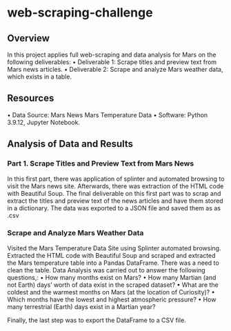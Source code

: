 # web-scraping-challenge

## Overview
In this project applies full web-scraping and data analysis for Mars on the following deliverables:
•	Deliverable 1: Scrape titles and preview text from Mars news articles.
•	Deliverable 2: Scrape and analyze Mars weather data, which exists in a table.

## Resources
•	Data Source:
Mars News
Mars Temperature Data
•	Software: Python 3.9.12, Jupyter Notebook.

## Analysis of Data and Results
### Part 1. Scrape Titles and Preview Text from Mars News
In this first part, there was application of  splinter and automated browsing to visit the Mars news site. Afterwards, there was extraction of  the HTML code with Beautiful Soup. The final deliverable on this first part was to scrap and extract the titles and preview text of the news articles and have them stored  in a dictionary. The data was exported to a JSON file and saved them as as .csv 

### Scrape and Analyze Mars Weather Data
Visited the Mars Temperature Data Site using  Splinter automated browsing.
 Extracted the HTML code with Beautiful Soup and scraped and extracted the Mars temperature table into a Pandas DataFrame. There was a need to clean the table.
Data Analysis was carried out to answer the following questions,:
•	How many months exist on Mars?
•	How many Martian (and not Earth) days’ worth of data exist in the scraped dataset?
•	What are the coldest and the warmest months on Mars (at the location of Curiosity)?
•	Which months have the lowest and highest atmospheric pressure? 
•	How many terrestrial (Earth) days exist in a Martian year? 

Finally, the last step was to export the DataFrame to a CSV file. 

